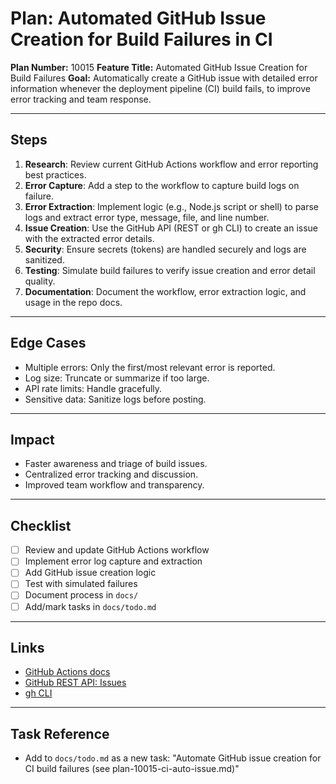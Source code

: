 # Plan: Automated GitHub Issue Creation for Build Failures in CI

**Plan Number:** 10015
**Feature Title:** Automated GitHub Issue Creation for Build Failures
**Goal:**
Automatically create a GitHub issue with detailed error information whenever the deployment pipeline (CI) build fails, to improve error tracking and team response.

---

## Steps
1. **Research**: Review current GitHub Actions workflow and error reporting best practices.
2. **Error Capture**: Add a step to the workflow to capture build logs on failure.
3. **Error Extraction**: Implement logic (e.g., Node.js script or shell) to parse logs and extract error type, message, file, and line number.
4. **Issue Creation**: Use the GitHub API (REST or gh CLI) to create an issue with the extracted error details.
5. **Security**: Ensure secrets (tokens) are handled securely and logs are sanitized.
6. **Testing**: Simulate build failures to verify issue creation and error detail quality.
7. **Documentation**: Document the workflow, error extraction logic, and usage in the repo docs.

---

## Edge Cases
- Multiple errors: Only the first/most relevant error is reported.
- Log size: Truncate or summarize if too large.
- API rate limits: Handle gracefully.
- Sensitive data: Sanitize logs before posting.

---

## Impact
- Faster awareness and triage of build issues.
- Centralized error tracking and discussion.
- Improved team workflow and transparency.

---

## Checklist
- [ ] Review and update GitHub Actions workflow
- [ ] Implement error log capture and extraction
- [ ] Add GitHub issue creation logic
- [ ] Test with simulated failures
- [ ] Document process in `docs/`
- [ ] Add/mark tasks in `docs/todo.md`

---

## Links
- [GitHub Actions docs](https://docs.github.com/en/actions)
- [GitHub REST API: Issues](https://docs.github.com/en/rest/issues/issues)
- [gh CLI](https://cli.github.com/manual/gh_issue_create)

---

## Task Reference
- Add to `docs/todo.md` as a new task: "Automate GitHub issue creation for CI build failures (see plan-10015-ci-auto-issue.md)"
